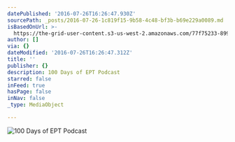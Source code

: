 ```yaml
---
datePublished: '2016-07-26T16:26:47.930Z'
sourcePath: _posts/2016-07-26-1c819f15-9b58-4c48-bf3b-b69e229a0089.md
isBasedOnUrl: >-
  https://the-grid-user-content.s3-us-west-2.amazonaws.com/77f75233-899d-4fd1-ad71-ffa038790d5c.jpe
author: []
via: {}
dateModified: '2016-07-26T16:26:47.312Z'
title: ''
publisher: {}
description: 100 Days of EPT Podcast
starred: false
inFeed: true
hasPage: false
inNav: false
_type: MediaObject

---
```

![100 Days of EPT Podcast](https://the-grid-user-content.s3-us-west-2.amazonaws.com/d9ffaa11-bdba-4a25-9ac9-4479bfcb649f.jpg)